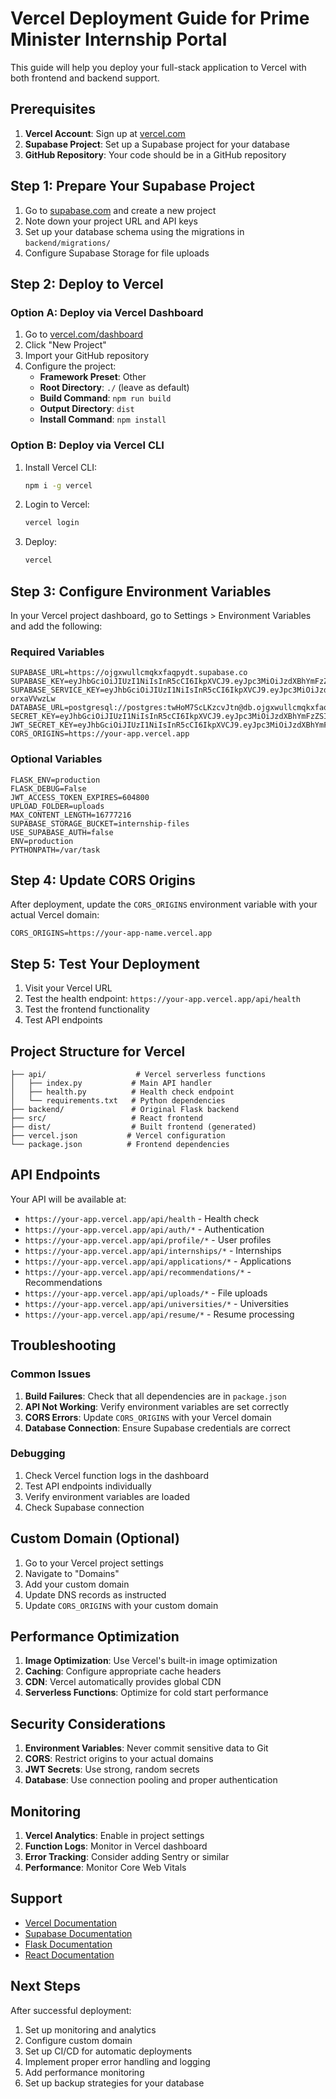 # Vercel Deployment Guide for Prime Minister Internship Portal

This guide will help you deploy your full-stack application to Vercel with both frontend and backend support.

## Prerequisites

1. **Vercel Account**: Sign up at [vercel.com](https://vercel.com)
2. **Supabase Project**: Set up a Supabase project for your database
3. **GitHub Repository**: Your code should be in a GitHub repository

## Step 1: Prepare Your Supabase Project

1. Go to [supabase.com](https://supabase.com) and create a new project
2. Note down your project URL and API keys
3. Set up your database schema using the migrations in `backend/migrations/`
4. Configure Supabase Storage for file uploads

## Step 2: Deploy to Vercel

### Option A: Deploy via Vercel Dashboard

1. Go to [vercel.com/dashboard](https://vercel.com/dashboard)
2. Click "New Project"
3. Import your GitHub repository
4. Configure the project:
   - **Framework Preset**: Other
   - **Root Directory**: `./` (leave as default)
   - **Build Command**: `npm run build`
   - **Output Directory**: `dist`
   - **Install Command**: `npm install`

### Option B: Deploy via Vercel CLI

1. Install Vercel CLI:
   ```bash
   npm i -g vercel
   ```

2. Login to Vercel:
   ```bash
   vercel login
   ```

3. Deploy:
   ```bash
   vercel
   ```

## Step 3: Configure Environment Variables

In your Vercel project dashboard, go to Settings > Environment Variables and add the following:

### Required Variables

```
SUPABASE_URL=https://ojgxwullcmqkxfaqpydt.supabase.co
SUPABASE_KEY=eyJhbGciOiJIUzI1NiIsInR5cCI6IkpXVCJ9.eyJpc3MiOiJzdXBhYmFzZSIsInJlZiI6Im9qZ3h3dWxsY21xa3hmYXFweWR0Iiwicm9sZSI6ImFub24iLCJpYXQiOjE3NTY1NDM5ODIsImV4cCI6MjA3MjExOTk4Mn0.iOwzf6pvpnuKzmh6z9vEkPADOiqGdQZzOSxjkJw9xY0
SUPABASE_SERVICE_KEY=eyJhbGciOiJIUzI1NiIsInR5cCI6IkpXVCJ9.eyJpc3MiOiJzdXBhYmFzZSIsInJlZiI6Im9qZ3h3dWxsY21xa3hmYXFweWR0Iiwicm9sZSI6InNlcnZpY2Vfcm9sZSIsImlhdCI6MTc1NjU0Mzk4MiwiZXhwIjoyMDcyMTE5OTgyfQ.vLgR8utwlHcQ7uaQpDdiX0TFaw3Ysq0h-orxaVVwzLw
DATABASE_URL=postgresql://postgres:twHoM7ScLKzcvJtn@db.ojgxwullcmqkxfaqpydt.supabase.co:5432/postgres
SECRET_KEY=eyJhbGciOiJIUzI1NiIsInR5cCI6IkpXVCJ9.eyJpc3MiOiJzdXBhYmFzZSIsInJlZiI6Im9qZ3h3dWxsY21xa3hmYXFweWR0Iiwicm9sZSI6ImFub24iLCJpYXQiOjE3NTY1NDM5ODIsImV4cCI6MjA3MjExOTk4Mn0.iOwzf6pvpnuKzmh6z9vEkPADOiqGdQZzOSxjkJw9xY0
JWT_SECRET_KEY=eyJhbGciOiJIUzI1NiIsInR5cCI6IkpXVCJ9.eyJpc3MiOiJzdXBhYmFzZSIsInJlZiI6Im9qZ3h3dWxsY21xa3hmYXFweWR0Iiwicm9sZSI6ImFub24iLCJpYXQiOjE3NTY1NDM5ODIsImV4cCI6MjA3MjExOTk4Mn0.iOwzf6pvpnuKzmh6z9vEkPADOiqGdQZzOSxjkJw9xY1
CORS_ORIGINS=https://your-app.vercel.app
```

### Optional Variables

```
FLASK_ENV=production
FLASK_DEBUG=False
JWT_ACCESS_TOKEN_EXPIRES=604800
UPLOAD_FOLDER=uploads
MAX_CONTENT_LENGTH=16777216
SUPABASE_STORAGE_BUCKET=internship-files
USE_SUPABASE_AUTH=false
ENV=production
PYTHONPATH=/var/task
```

## Step 4: Update CORS Origins

After deployment, update the `CORS_ORIGINS` environment variable with your actual Vercel domain:

```
CORS_ORIGINS=https://your-app-name.vercel.app
```

## Step 5: Test Your Deployment

1. Visit your Vercel URL
2. Test the health endpoint: `https://your-app.vercel.app/api/health`
3. Test the frontend functionality
4. Test API endpoints

## Project Structure for Vercel

```
├── api/                    # Vercel serverless functions
│   ├── index.py           # Main API handler
│   ├── health.py          # Health check endpoint
│   └── requirements.txt   # Python dependencies
├── backend/               # Original Flask backend
├── src/                   # React frontend
├── dist/                  # Built frontend (generated)
├── vercel.json           # Vercel configuration
└── package.json          # Frontend dependencies
```

## API Endpoints

Your API will be available at:
- `https://your-app.vercel.app/api/health` - Health check
- `https://your-app.vercel.app/api/auth/*` - Authentication
- `https://your-app.vercel.app/api/profile/*` - User profiles
- `https://your-app.vercel.app/api/internships/*` - Internships
- `https://your-app.vercel.app/api/applications/*` - Applications
- `https://your-app.vercel.app/api/recommendations/*` - Recommendations
- `https://your-app.vercel.app/api/uploads/*` - File uploads
- `https://your-app.vercel.app/api/universities/*` - Universities
- `https://your-app.vercel.app/api/resume/*` - Resume processing

## Troubleshooting

### Common Issues

1. **Build Failures**: Check that all dependencies are in `package.json`
2. **API Not Working**: Verify environment variables are set correctly
3. **CORS Errors**: Update `CORS_ORIGINS` with your Vercel domain
4. **Database Connection**: Ensure Supabase credentials are correct

### Debugging

1. Check Vercel function logs in the dashboard
2. Test API endpoints individually
3. Verify environment variables are loaded
4. Check Supabase connection

## Custom Domain (Optional)

1. Go to your Vercel project settings
2. Navigate to "Domains"
3. Add your custom domain
4. Update DNS records as instructed
5. Update `CORS_ORIGINS` with your custom domain

## Performance Optimization

1. **Image Optimization**: Use Vercel's built-in image optimization
2. **Caching**: Configure appropriate cache headers
3. **CDN**: Vercel automatically provides global CDN
4. **Serverless Functions**: Optimize for cold start performance

## Security Considerations

1. **Environment Variables**: Never commit sensitive data to Git
2. **CORS**: Restrict origins to your actual domains
3. **JWT Secrets**: Use strong, random secrets
4. **Database**: Use connection pooling and proper authentication

## Monitoring

1. **Vercel Analytics**: Enable in project settings
2. **Function Logs**: Monitor in Vercel dashboard
3. **Error Tracking**: Consider adding Sentry or similar
4. **Performance**: Monitor Core Web Vitals

## Support

- [Vercel Documentation](https://vercel.com/docs)
- [Supabase Documentation](https://supabase.com/docs)
- [Flask Documentation](https://flask.palletsprojects.com/)
- [React Documentation](https://reactjs.org/docs)

## Next Steps

After successful deployment:

1. Set up monitoring and analytics
2. Configure custom domain
3. Set up CI/CD for automatic deployments
4. Implement proper error handling and logging
5. Add performance monitoring
6. Set up backup strategies for your database

